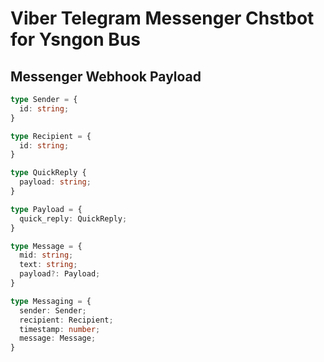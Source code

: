 # Viber Telegram Messenger Chstbot for Ysngon Bus

## Messenger Webhook Payload

```ts
type Sender = {
  id: string;
}

type Recipient = {
  id: string;
}

type QuickReply {
  payload: string;
}

type Payload = {
  quick_reply: QuickReply;
}

type Message = {
  mid: string;
  text: string;
  payload?: Payload;
}

type Messaging = {
  sender: Sender;
  recipient: Recipient;
  timestamp: number;
  message: Message;
}
```

